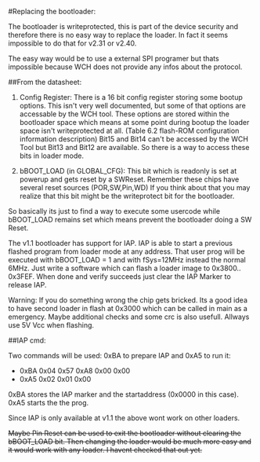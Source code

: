#Replacing the bootloader:

The bootloader is writeprotected, this is part of the device security and therefore there is no easy way to replace the loader. In fact it seems impossible to do that for v2.31 or v2.40.

The easy way would be to use a external SPI programer but thats impossible because WCH does not provide any infos about the protocol. 

##From the datasheet: 

1. Config Register: 
There is a 16 bit config register storing some bootup options. This isn't very well documented, but some of that options are accessable by the WCH tool. These options are stored within the bootloader space which means at some point during bootup the loader space isn't writeprotected at all. (Table 6.2 flash-ROM configuration information description)
Bit15 and Bit14 can't be accessed by the WCH Tool but Bit13 and Bit12 are available. So there is a way to access these bits in loader mode.

2. bBOOT_LOAD (in GLOBAL_CFG):
This bit which is readonly is set at powerup and gets reset by a SWReset. Remember these chips have several reset sources (POR,SW,Pin,WD) If you think about that you may realize that this bit might be the writeprotect bit for the bootloader.

So basically its just to find a way to execute some usercode while bBOOT_LOAD remains set which means prevent the bootloader doing a SW Reset.

The v1.1 bootloader has support for IAP. IAP is able to start a previous flashed program from loader mode at any address. That user prog will be executed with bBOOT_LOAD = 1 and with fSys=12MHz instead the normal 6MHz. Just write a software which can flash a loader image to 0x3800.. 0x3FEF. When done and verify succeeds just clear the IAP Marker to release IAP.

Warning: If you do something wrong the chip gets bricked. Its a good idea to have second loader in flash at 0x3000 which can be called in main as a emergency. Maybe additional checks and some crc is also usefull. Allways use 5V Vcc when flashing.

##IAP cmd:

Two commands will be used: 0xBA to prepare IAP and 0xA5 to run it:
- 0xBA  0x04  0x57  0xA8  0x00  0x00  
- 0xA5  0x02  0x01  0x00 
 
0xBA stores the IAP marker and the startaddress (0x0000 in this case).
0xA5 starts the the prog.

Since IAP is only available at v1.1 the above wont work on other loaders. 

~~Maybe Pin Reset can be used to exit the bootloader without clearing the bBOOT_LOAD bit. Then changing the loader would be much more easy and it would work with any loader. I havent checked that out yet.~~ 

